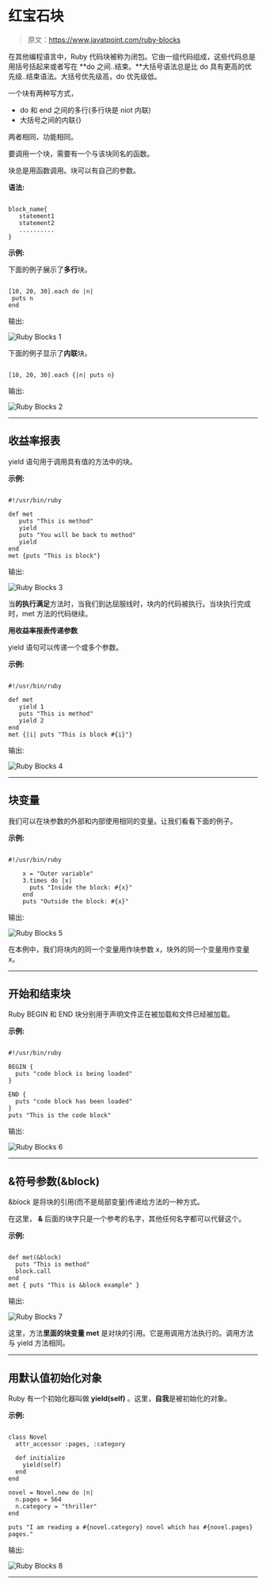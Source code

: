 # 红宝石块

> 原文：<https://www.javatpoint.com/ruby-blocks>

在其他编程语言中，Ruby 代码块被称为闭包。它由一组代码组成，这些代码总是用括号括起来或者写在 **do 之间..结束。**大括号语法总是比 do 具有更高的优先级..结束语法。大括号优先级高，do 优先级低。

一个块有两种写方式，

*   do 和 end 之间的多行(多行块是 niot 内联)
*   大括号之间的内联{}

两者相同，功能相同。

要调用一个块，需要有一个与该块同名的函数。

块总是用函数调用。块可以有自己的参数。

**语法:**

```

block_name{
   statement1
   statement2
   ..........
}

```

**示例:**

下面的例子展示了**多行**块。

```

[10, 20, 30].each do |n| 
 puts n 
end 

```

输出:

![Ruby Blocks 1](img/4e5f90f5c38e0a9221a98f44b12dd5de.png)

下面的例子显示了**内联**块。

```

[10, 20, 30].each {|n| puts n}

```

输出:

![Ruby Blocks 2](img/cc6f7f2b87412f1a2d22122a2b415fa0.png)

* * *

## 收益率报表

yield 语句用于调用具有值的方法中的块。

**示例:**

```

#!/usr/bin/ruby 

def met 
   puts "This is method" 
   yield 
   puts "You will be back to method" 
   yield 
end 
met {puts "This is block"}

```

输出:

![Ruby Blocks 3](img/5558da3991bc9b09155314f4a9d3658e.png)

当**的执行满足**方法时，当我们到达屈服线时，块内的代码被执行。当块执行完成时，met 方法的代码继续。

**用收益率报表传递参数**

yield 语句可以传递一个或多个参数。

**示例:**

```

#!/usr/bin/ruby 

def met 
   yield 1 
   puts "This is method" 
   yield 2 
end 
met {|i| puts "This is block #{i}"} 

```

输出:

![Ruby Blocks 4](img/91a1d1d686f2655a79f2c279b02909b6.png)

* * *

## 块变量

我们可以在块参数的外部和内部使用相同的变量。让我们看看下面的例子。

**示例:**

```

#!/usr/bin/ruby 

    x = "Outer variable"  
    3.times do |x|  
      puts "Inside the block: #{x}"  
    end  
    puts "Outside the block: #{x}"

```

输出:

![Ruby Blocks 5](img/cefc3f199dd3bf71e2c9bfd2d180a0f8.png)

在本例中，我们将块内的同一个变量用作块参数 x，块外的同一个变量用作变量 x。

* * *

## 开始和结束块

Ruby BEGIN 和 END 块分别用于声明文件正在被加载和文件已经被加载。

**示例:**

```

#!/usr/bin/ruby 

BEGIN { 
  puts "code block is being loaded" 
} 

END { 
  puts "code block has been loaded" 
} 
puts "This is the code block"

```

输出:

![Ruby Blocks 6](img/aa496be331b700a20fa2a9e25e6b037e.png)

* * *

## &符号参数(&block)

&block 是将块的引用(而不是局部变量)传递给方法的一种方式。

在这里， **&** 后面的块字只是一个参考的名字，其他任何名字都可以代替这个。

**示例:**

```

def met(&block) 
  puts "This is method" 
  block.call 
end 
met { puts "This is &block example" } 

```

输出:

![Ruby Blocks 7](img/c1f6929f5e73904a1faff6fc6b0b8c2f.png)

这里，方法**里面的块变量 met** 是对块的引用。它是用调用方法执行的。调用方法与 yield 方法相同。

* * *

## 用默认值初始化对象

Ruby 有一个初始化器叫做 **yield(self)** 。这里，**自我**是被初始化的对象。

**示例:**

```

class Novel 
  attr_accessor :pages, :category 

  def initialize 
    yield(self) 
  end 
end 

novel = Novel.new do |n| 
  n.pages = 564 
  n.category = "thriller" 
end 

puts "I am reading a #{novel.category} novel which has #{novel.pages} pages." 

```

输出:

![Ruby Blocks 8](img/6d53930c4c0795d3f21439d9fe460684.png)

* * *